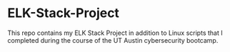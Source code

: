 # ELK-Stack-Project
This repo contains my ELK Stack Project in addition to Linux scripts that I completed during the course of the UT Austin cybersecurity bootcamp.
